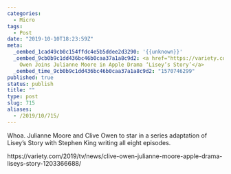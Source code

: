 ```yaml
---
categories:
  - Micro
tags:
  - Post
date: "2019-10-10T18:23:59Z"
meta:
  _oembed_1cad49cb0c154ffdc4e5b5ddee2d3290: '{{unknown}}'
  _oembed_9cb0b9c1dd436bc46b0caa37a1a8c9d2: <a href="https://variety.com/2019/tv/news/clive-owen-julianne-moore-apple-drama-liseys-story-1203366688/">Clive
    Owen Joins Julianne Moore in Apple Drama ‘Lisey’s Story’</a>
  _oembed_time_9cb0b9c1dd436bc46b0caa37a1a8c9d2: "1570746299"
published: true
status: publish
title: ""
type: post
slug: 715
aliases:
  - /2019/10/715/
---
```

<p>Whoa. Julianne Moore and Clive Owen to star in a series adaptation of Lisey’s Story with Stephen King writing all eight episodes.</p>
<p>https://variety.com/2019/tv/news/clive-owen-julianne-moore-apple-drama-liseys-story-1203366688/</p>
